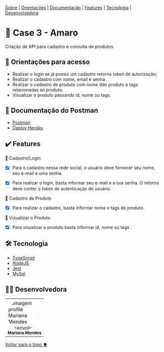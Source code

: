 <p>
<a href="#sobre">Sobre</a> |
<a href="#orientacoes">Orientações</a> |
<a href="documentação">Documentação</a> |
<a href="#features">Features</a> |
<a href="#tecnologia">Tecnologia</a> |
<a href="#desenvolvedora">Desenvolvedora</a>
</p>

<h1 id="sobre">📕 Case 3 - Amaro </h1>

<p>Criação de API para cadastro e consulta de produtos</p>

<h2 id="orientacoes">🚨 Orientações para acesso</h2>

- Realizar o login se já possui um cadastro retorna token de autorização;
- Realizar o cadastro com nome, email e senha.
- Realizar o cadastro de produto com nome ddo produto e tags relacionadas ao produto.
- Visualizar o produto passando id, nome ou tags.

<h2 id="documentação">🚨 Documentação do Postman</h2>

- [Postman](https://documenter.getpostman.com/view/20351771/Uzs42Qf4)
- [Deploy Heroku](https://case-amaro-mariana.herokuapp.com/)

<h2 id="features">✔️ Features</h2>

👤 Cadastro/Login

- [x] Para o cadastro nessa rede social, o usuário deve fornecer seu nome, seu e-mail e uma senha.

- [x] Para realizar o login, basta informar seu e-mail e a sua senha. O retorno deve conter o token de autenticação do usuário.
 

🛒 Cadastro de Produto

- [x] Para realizar o cadastro, basta informar nome e tags do produto.

🛒 Vizualizar o Produto
- [x] Para visualizar o produto basta informar id, nome ou tags .


 <h2 id="tecnologia">🛠 Tecnologia</h2>

- [TypeScript](https://www.typescriptlang.org/)
- [NodeJS](https://nodejs.org/en/docs/)
- [Jest](https://jestjs.io/pt-BR/docs/api)
- [MySql](https://dev.mysql.com/doc/)

<h2 id="desenvolvedora">👩‍💻 Desenvolvedora</h2>
<table>         
<td><a href="https://github.com/MariTronix/silveira-Mariana-Lima"><img style="border-radius: 50%;" src="https://avatars.githubusercontent.com/u/98923335?s=400&u=905dca80d19db4a2fd37bac3728f150c4c53ac15&v=4" width="100px;" alt="Imagem profile Mariana Mendes desenvolvedora"/><br /><sub><b> Mariana Mendes </b></sub></a><br /> 
</table>

<a href="#voltar">Voltar para o topo ⬆️</a>